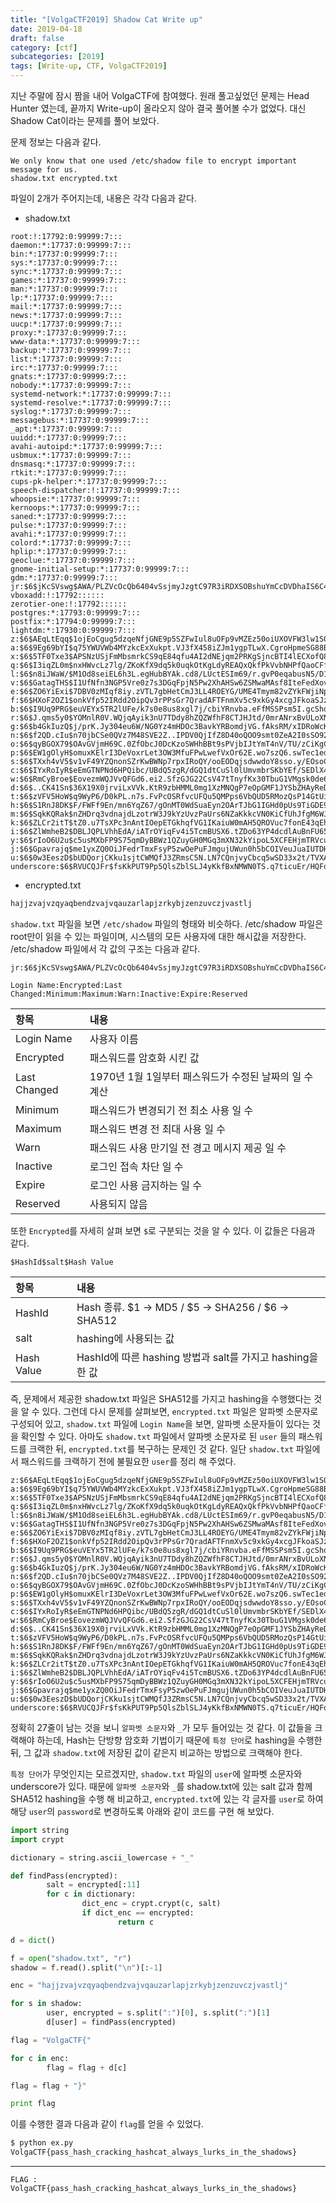 ```yaml
---
title: "[VolgaCTF2019] Shadow Cat Write up"
date: 2019-04-18
draft: false
category: [ctf]
subcategories: [2019]
tags: [Write-up, CTF, VolgaCTF2019]
---
```


지난 주말에 잠시 짬을 내어 VolgaCTF에 참여했다.
원래 풀고싶었던 문제는 Head Hunter 였는데, 끝까지 Write-up이 올라오지 않아 결국 풀어볼 수가 없었다.
대신 Shadow Cat이라는 문제를 풀어 보았다.  

<!--more-->

문제 정보는 다음과 같다.  

```plain
We only know that one used /etc/shadow file to encrypt important message for us.
shadow.txt encrypted.txt
```

파일이 2개가 주어지는데, 내용은 각각 다음과 같다.  

* shadow.txt
```plain
root:!:17792:0:99999:7:::
daemon:*:17737:0:99999:7:::
bin:*:17737:0:99999:7:::
sys:*:17737:0:99999:7:::
sync:*:17737:0:99999:7:::
games:*:17737:0:99999:7:::
man:*:17737:0:99999:7:::
lp:*:17737:0:99999:7:::
mail:*:17737:0:99999:7:::
news:*:17737:0:99999:7:::
uucp:*:17737:0:99999:7:::
proxy:*:17737:0:99999:7:::
www-data:*:17737:0:99999:7:::
backup:*:17737:0:99999:7:::
list:*:17737:0:99999:7:::
irc:*:17737:0:99999:7:::
gnats:*:17737:0:99999:7:::
nobody:*:17737:0:99999:7:::
systemd-network:*:17737:0:99999:7:::
systemd-resolve:*:17737:0:99999:7:::
syslog:*:17737:0:99999:7:::
messagebus:*:17737:0:99999:7:::
_apt:*:17737:0:99999:7:::
uuidd:*:17737:0:99999:7:::
avahi-autoipd:*:17737:0:99999:7:::
usbmux:*:17737:0:99999:7:::
dnsmasq:*:17737:0:99999:7:::
rtkit:*:17737:0:99999:7:::
cups-pk-helper:*:17737:0:99999:7:::
speech-dispatcher:!:17737:0:99999:7:::
whoopsie:*:17737:0:99999:7:::
kernoops:*:17737:0:99999:7:::
saned:*:17737:0:99999:7:::
pulse:*:17737:0:99999:7:::
avahi:*:17737:0:99999:7:::
colord:*:17737:0:99999:7:::
hplip:*:17737:0:99999:7:::
geoclue:*:17737:0:99999:7:::
gnome-initial-setup:*:17737:0:99999:7:::
gdm:*:17737:0:99999:7:::
jr:$6$jKcSVswg$AWA/PLZVcOcQb6404vSsjmyJzgtC97R3iRDXSOBshuYmCcDVDhaIS6C4fVZnOI6EGhaUnrUWK2Y3jYhQ4vcmu0:17792:0:99999:7:::
vboxadd:!:17792::::::
zerotier-one:!:17792::::::
postgres:*:17793:0:99999:7:::
postfix:*:17794:0:99999:7:::
lightdm:*:17930:0:99999:7:::
z:$6$AEqLtEqq$1ojEoCgug5dzqeNfjGNE9p5SZFwIul8uOFp9vMZEz50oiUXOVFW3lw1S0fuvFY5ggi5CfbfoWaMDr2bvtSNRC/:17930:0:99999:7:::
a:$6$9Eg69bYI$q75YWUVWb4MYzkcExXukpt.VJ3fX458iZJm1ygpTLwX.CgroHpmeSG88By.zQmKyOHCvBHoA0Q001aBqbkVpg/:17930:0:99999:7:::
x:$6$5TF0Txe3$APSNzUSjFmMbsmrkCS9qE84qfu4AI2dNEjqm2PRKgSjncBTI4lECXofQ8abdAtYX6tST6FGCgOdvLlDYQTCJx0:17930:0:99999:7:::
q:$6$I3iqZL0m$nxHWvcLz7lg/ZKoKfX9dq5k0uqkOtKgLdyREAQxQkfPkVvbNHPfQaoCFfnXl1BoX1vgOcEDghVPvfRUrs6dGp1:17930:0:99999:7:::
l:$6$n8iJWaW/$M1Od8seiEL6h3L.egHubBYAk.cd8/LUctESIm69/r.gvP0eqabusN5/D1rNu1qDHOkgRpHf8PWGSb8zoxrgrp1:17930:0:99999:7:::
v:$6$GatagTHS$I1UfNfn3NGP5Vre0z7s3DGqFpjN5Pw2XhAHSw6ZSMwaMAsf8IteFedXovNlHLuIXvR9ezeya89XEOq2We7CcW1:17930:0:99999:7:::
e:$6$ZO6YiExi$7DBV0zMIqf8iy.zVTL7gbHetCmJ3LL4ROEYG/UME4Tmym82vZYkFWjiNpCGapvF83QNJKFJOjkhXMgFLfkhza.:17930:0:99999:7:::
f:$6$HXoF2OZ1$onkVfp52IRdd2OipQv3rPPsGr7QradAFTFnmXv5c9xkGy4xcgJFkoaSJzMQCtfWuU2FQ3BN3lyL47SyoIoPmy0:17930:0:99999:7:::
b:$6$I9Uq9PRG$euVEYx5TR2lUFe/k7s0e8us8xgl7j/cbiYRnvba.eFfMSSPsm5I.gcShqOLqAa58m5VISomkPpHlJ1xLgCRxw/:17930:0:99999:7:::
r:$6$J.qms5y0$YOMnlR0V.WQjqAyik3nU7TDdy8hZQZWfhF8CTJHJtd/0mrANrxBvULoXNiJnvX.yn5T3QBFu4wk3xrFye.uus1:17930:0:99999:7:::
g:$6$b4GkIuzQ$j/prK.Jy304eu6W/NG0Yz4mHDOc3BavkYRBomdjVG.fAksRM/xIDRoWcKcJw66YZmVGcV51YkIwVZHVfA//KU.:17930:0:99999:7:::
n:$6$f2QD.cIu$n70jbCSe0QVz7M48SVE2Z..IPDV0QjIfZ8D40oQOO9smt0ZeA2I0sSO927VIr1SJwupjZairVR0T/pKQ0QG3N1:17930:0:99999:7:::
o:$6$qyBGOX79$OAvGVjmH69C.0ZfObcJ0DcKzoSWHhBBt9sPVjbIJtYmT4nV/TU/zCiKgCkSQaQJ.n.vTjAScdh9htzjBzTwOT/:17930:0:99999:7:::
p:$6$EW1gOlyH$omuxKElrI3DeVoxrLet3OW3MfuFPwLwefVxOr62E.wo7szQ6.swTec1edCFiKnPc42XxMRGsrNJn36mkc2dgH/:17930:0:99999:7:::
s:$6$TXxh4vV5$v1vF49YZQnonSZrKwBWNp7rpxIRoQY/ooEODqjsdwwdoY8sso.y/EOsoC3GFlpCLYnEY./n/1BuNID5njg0CV.:17930:0:99999:7:::
c:$6$IYxRoIyR$eEmGTNPNd6HPQibc/UBdQ5zgR/dGQ1dtCuSl0lUmvmbrSKbYEf/SEDlX4fgP.JQXlyFqEgu4NOBiu2eozpAM.0:17930:0:99999:7:::
w:$6$RmCyBroe$EovezmWQJVvQFGd6.ei2.SfzGJG22CsV47tTnyfKx30TbuG1VMgsk0de6NOQ04bKNML9fbuMu0Pw3TMf82zye1:17930:0:99999:7:::
d:$6$..CK41Sn$36X19X0jrviLxVVk.KtR9zbHMML0mg1XzMNQgP7eOpGMF1JYSbZHAyReDhNVkm1WaNn3lfO2CsAww14fZZads1:17930:0:99999:7:::
t:$6$zVFV5HoW$q9WyP6/D0kPL.n7s.FvPcOSRfvcUFQu5QMPps6VbQUD5RMozQsP14GtUiOa/H2V2pU6c6OxcgRqruaLejPaES1:17930:0:99999:7:::
h:$6$S1RnJ8DK$F/FWFf9En/mn6YqZ67/gOnMT0WdSuaEyn2OArTJbG1IGHd0pUs9TiGDE9P.PhRB6XyHUgA5l/LBmBW8PpJg9M.:17930:0:99999:7:::
m:$6$SqkKQRak$nZHDrq3vdnajdLzotrW3J9kYzUvzPaUrs6NZaKkkcVN0KiCfUhJfgM6WJvZjZR7hBGWkfIwhZymko7wtsq49s1:17930:0:99999:7:::
k:$6$ZLCr2itT$tZ0.u7TsXPc3nAntIOepETGkhqfVG1IKaiuW0mAH5QROVuc7fonE43qEhUFT2LHMftYDdTQRAMHpRNMM8Yn1c1:17930:0:99999:7:::
i:$6$ZlWmheB2$DBLJQPLVhhEdA/iATrOYiqFv4i5TcmBUSX6.tZDo63YP4dcdlAuBnFU65xXIRP1tpNsCS7kc6Fu6jPMS2F7aP1:17930:0:99999:7:::
y:$6$rIoO6U2u$c5usMXbFP9S75qmDyBBWz1QZuyGH0MGq3mXN32kYipoL5XCFEHjmTRVcuZkmed5OzAopV0CgyA49QzILz5Rmq/:17930:0:99999:7:::
j:$6$Gpavrajq$me1yxZQ0OiJFedrTmxFsyP5zwOePuFJmgujUWun0h5bCOIVeuJuaIUTDHGCYxkT6mw41BTjlx9c3QvdsG8o0o.:17930:0:99999:7:::
u:$6$0w3EeszD$bUDQorjCKku1sjtCWMQfJ3ZRmsC5N.LN7CQnjvyCbcq5wSD33x2t/TVXA6jnjtajv8nIZc.Aj.oY80lm44Dhy0:17930:0:99999:7:::
underscore:$6$RVUCQJFr$fsKkPUT9Pp5QlsZblSLJ4yKkfBxNMWN0TS.q7ticuEr/HQFdEbyiwK5JmaKKS9UDFzUsY6mhe1knnRbwy7K0s/:17930:0:99999:7:::
```

* encrypted.txt
```sh
hajjzvajvzqyaqbendzvajvqauzarlapjzrkybjzenzuvczjvastlj
```

`shadow.txt` 파일을 보면 `/etc/shadow` 파일의 형태와 비슷하다.
/etc/shadow 파일은 root만이 읽을 수 있는 파일이며, 시스템의 모든 사용자에 대한 해시값을 저장한다.
/etc/shadow 파일에서 각 값의 구조는 다음과 같다. 

```plain
jr:$6$jKcSVswg$AWA/PLZVcOcQb6404vSsjmyJzgtC97R3iRDXSOBshuYmCcDVDhaIS6C4fVZnOI6EGhaUnrUWK2Y3jYhQ4vcmu0:17792:0:99999:7:::

Login Name:Encrypted:Last Changed:Minimum:Maximum:Warn:Inactive:Expire:Reserved
```

항목|내용
:----|:----
Login Name|사용자 이름  
Encrypted|패스워드를 암호화 시킨 값
Last Changed|1970년 1월 1일부터 패스워드가 수정된 날짜의 일 수 계산
Minimum|패스워드가 변경되기 전 최소 사용 일 수
Maximum|패스워드 변경 전 최대 사용 일 수
Warn|패스워드 사용 만기일 전 경고 메시지 제공 일 수
Inactive|로그인 접속 차단 일 수
Expire|로그인 사용 금지하는 일 수
Reserved|사용되지 않음

또한 `Encrypted`를 자세히 살펴 보면 `$`로 구분되는 것을 알 수 있다.
이 값들은 다음과 같다.  

```plain
$HashId$salt$Hash Value
```

항목|내용
:----|:----
HashId|Hash 종류. $1 → MD5 / $5 → SHA256 / $6 → SHA512
salt|hashing에 사용되는 값
Hash Value|HashId에 따른 hashing 방법과 salt를 가지고 hashing을 한 값

즉, 문제에서 제공한 shadow.txt 파일은 SHA512를 가지고 hashing을 수행했다는 것을 알 수 있다.
그런데 다시 문제를 살펴보면, `encrypted.txt` 파일은 알파벳 소문자로 구성되어 있고, `shadow.txt` 파일에 `Login Name`을 보면, 알파벳 소문자들이 있다는 것을 확인할 수 있다.
아마도 `shadow.txt` 파일에서 알파벳 소문자로 된 `user` 들의 패스워드를 크랙한 뒤, `encrypted.txt`를 복구하는 문제인 것 같다.
일단 `shadow.txt` 파일에서 패스워드를 크랙하기 전에 불필요한 `user`를 정리 해 주었다.  

```plain
z:$6$AEqLtEqq$1ojEoCgug5dzqeNfjGNE9p5SZFwIul8uOFp9vMZEz50oiUXOVFW3lw1S0fuvFY5ggi5CfbfoWaMDr2bvtSNRC/:17930:0:99999:7:::
a:$6$9Eg69bYI$q75YWUVWb4MYzkcExXukpt.VJ3fX458iZJm1ygpTLwX.CgroHpmeSG88By.zQmKyOHCvBHoA0Q001aBqbkVpg/:17930:0:99999:7:::
x:$6$5TF0Txe3$APSNzUSjFmMbsmrkCS9qE84qfu4AI2dNEjqm2PRKgSjncBTI4lECXofQ8abdAtYX6tST6FGCgOdvLlDYQTCJx0:17930:0:99999:7:::
q:$6$I3iqZL0m$nxHWvcLz7lg/ZKoKfX9dq5k0uqkOtKgLdyREAQxQkfPkVvbNHPfQaoCFfnXl1BoX1vgOcEDghVPvfRUrs6dGp1:17930:0:99999:7:::
l:$6$n8iJWaW/$M1Od8seiEL6h3L.egHubBYAk.cd8/LUctESIm69/r.gvP0eqabusN5/D1rNu1qDHOkgRpHf8PWGSb8zoxrgrp1:17930:0:99999:7:::
v:$6$GatagTHS$I1UfNfn3NGP5Vre0z7s3DGqFpjN5Pw2XhAHSw6ZSMwaMAsf8IteFedXovNlHLuIXvR9ezeya89XEOq2We7CcW1:17930:0:99999:7:::
e:$6$ZO6YiExi$7DBV0zMIqf8iy.zVTL7gbHetCmJ3LL4ROEYG/UME4Tmym82vZYkFWjiNpCGapvF83QNJKFJOjkhXMgFLfkhza.:17930:0:99999:7:::
f:$6$HXoF2OZ1$onkVfp52IRdd2OipQv3rPPsGr7QradAFTFnmXv5c9xkGy4xcgJFkoaSJzMQCtfWuU2FQ3BN3lyL47SyoIoPmy0:17930:0:99999:7:::
b:$6$I9Uq9PRG$euVEYx5TR2lUFe/k7s0e8us8xgl7j/cbiYRnvba.eFfMSSPsm5I.gcShqOLqAa58m5VISomkPpHlJ1xLgCRxw/:17930:0:99999:7:::
r:$6$J.qms5y0$YOMnlR0V.WQjqAyik3nU7TDdy8hZQZWfhF8CTJHJtd/0mrANrxBvULoXNiJnvX.yn5T3QBFu4wk3xrFye.uus1:17930:0:99999:7:::
g:$6$b4GkIuzQ$j/prK.Jy304eu6W/NG0Yz4mHDOc3BavkYRBomdjVG.fAksRM/xIDRoWcKcJw66YZmVGcV51YkIwVZHVfA//KU.:17930:0:99999:7:::
n:$6$f2QD.cIu$n70jbCSe0QVz7M48SVE2Z..IPDV0QjIfZ8D40oQOO9smt0ZeA2I0sSO927VIr1SJwupjZairVR0T/pKQ0QG3N1:17930:0:99999:7:::
o:$6$qyBGOX79$OAvGVjmH69C.0ZfObcJ0DcKzoSWHhBBt9sPVjbIJtYmT4nV/TU/zCiKgCkSQaQJ.n.vTjAScdh9htzjBzTwOT/:17930:0:99999:7:::
p:$6$EW1gOlyH$omuxKElrI3DeVoxrLet3OW3MfuFPwLwefVxOr62E.wo7szQ6.swTec1edCFiKnPc42XxMRGsrNJn36mkc2dgH/:17930:0:99999:7:::
s:$6$TXxh4vV5$v1vF49YZQnonSZrKwBWNp7rpxIRoQY/ooEODqjsdwwdoY8sso.y/EOsoC3GFlpCLYnEY./n/1BuNID5njg0CV.:17930:0:99999:7:::
c:$6$IYxRoIyR$eEmGTNPNd6HPQibc/UBdQ5zgR/dGQ1dtCuSl0lUmvmbrSKbYEf/SEDlX4fgP.JQXlyFqEgu4NOBiu2eozpAM.0:17930:0:99999:7:::
w:$6$RmCyBroe$EovezmWQJVvQFGd6.ei2.SfzGJG22CsV47tTnyfKx30TbuG1VMgsk0de6NOQ04bKNML9fbuMu0Pw3TMf82zye1:17930:0:99999:7:::
d:$6$..CK41Sn$36X19X0jrviLxVVk.KtR9zbHMML0mg1XzMNQgP7eOpGMF1JYSbZHAyReDhNVkm1WaNn3lfO2CsAww14fZZads1:17930:0:99999:7:::
t:$6$zVFV5HoW$q9WyP6/D0kPL.n7s.FvPcOSRfvcUFQu5QMPps6VbQUD5RMozQsP14GtUiOa/H2V2pU6c6OxcgRqruaLejPaES1:17930:0:99999:7:::
h:$6$S1RnJ8DK$F/FWFf9En/mn6YqZ67/gOnMT0WdSuaEyn2OArTJbG1IGHd0pUs9TiGDE9P.PhRB6XyHUgA5l/LBmBW8PpJg9M.:17930:0:99999:7:::
m:$6$SqkKQRak$nZHDrq3vdnajdLzotrW3J9kYzUvzPaUrs6NZaKkkcVN0KiCfUhJfgM6WJvZjZR7hBGWkfIwhZymko7wtsq49s1:17930:0:99999:7:::
k:$6$ZLCr2itT$tZ0.u7TsXPc3nAntIOepETGkhqfVG1IKaiuW0mAH5QROVuc7fonE43qEhUFT2LHMftYDdTQRAMHpRNMM8Yn1c1:17930:0:99999:7:::
i:$6$ZlWmheB2$DBLJQPLVhhEdA/iATrOYiqFv4i5TcmBUSX6.tZDo63YP4dcdlAuBnFU65xXIRP1tpNsCS7kc6Fu6jPMS2F7aP1:17930:0:99999:7:::
y:$6$rIoO6U2u$c5usMXbFP9S75qmDyBBWz1QZuyGH0MGq3mXN32kYipoL5XCFEHjmTRVcuZkmed5OzAopV0CgyA49QzILz5Rmq/:17930:0:99999:7:::
j:$6$Gpavrajq$me1yxZQ0OiJFedrTmxFsyP5zwOePuFJmgujUWun0h5bCOIVeuJuaIUTDHGCYxkT6mw41BTjlx9c3QvdsG8o0o.:17930:0:99999:7:::
u:$6$0w3EeszD$bUDQorjCKku1sjtCWMQfJ3ZRmsC5N.LN7CQnjvyCbcq5wSD33x2t/TVXA6jnjtajv8nIZc.Aj.oY80lm44Dhy0:17930:0:99999:7:::
underscore:$6$RVUCQJFr$fsKkPUT9Pp5QlsZblSLJ4yKkfBxNMWN0TS.q7ticuEr/HQFdEbyiwK5JmaKKS9UDFzUsY6mhe1knnRbwy7K0s/:17930:0:99999:7:::
```

정확히 27줄이 남는 것을 보니 `알파벳 소문자`와 `_`가 모두 들어있는 것 같다.
이 값들을 크랙해야 하는데, Hash는 단방향 암호화 기법이기 때문에 `특정 단어`로 hashing을 수행한 뒤, 그 값과 `shadow.txt`에 저장된 값이 같은지 비교하는 방법으로 크랙해야 한다.  

`특정 단어`가 무엇인지는 모르겠지만, `shadow.txt` 파일의 `user`에 알파벳 소문자와 underscore가 있다.
때문에 `알파벳 소문자`와 `_`를 shadow.txt에 있는 salt 값과 함께 SHA512 hashing을 수행 해 비교하고, `encrypted.txt`에 있는 각 글자를 `user`로 하여 해당 `user`의 `password`로 변경하도록 아래와 같이 코드를 구현 해 보았다.  


```python
import string
import crypt

dictionary = string.ascii_lowercase + "_"

def findPass(encrypted):
        salt = encrypted[:11]
        for c in dictionary:
                dict_enc = crypt.crypt(c, salt)
                if dict_enc == encrypted:
                        return c

d = dict()

f = open("shadow.txt", "r")
shadow = f.read().split("\n")[:-1]

enc = "hajjzvajvzqyaqbendzvajvqauzarlapjzrkybjzenzuvczjvastlj"

for s in shadow:
        user, encrypted = s.split(":")[0], s.split(":")[1]
        d[user] = findPass(encrypted)

flag = "VolgaCTF{"

for c in enc:
        flag = flag + d[c]

flag = flag + "}"

print flag
```

이를 수행한 결과 다음과 같이 `flag`를 얻을 수 있었다.  

```sh
$ python ex.py 
VolgaCTF{pass_hash_cracking_hashcat_always_lurks_in_the_shadows}
```

--- 

```plain
FLAG : VolgaCTF{pass_hash_cracking_hashcat_always_lurks_in_the_shadows}
```